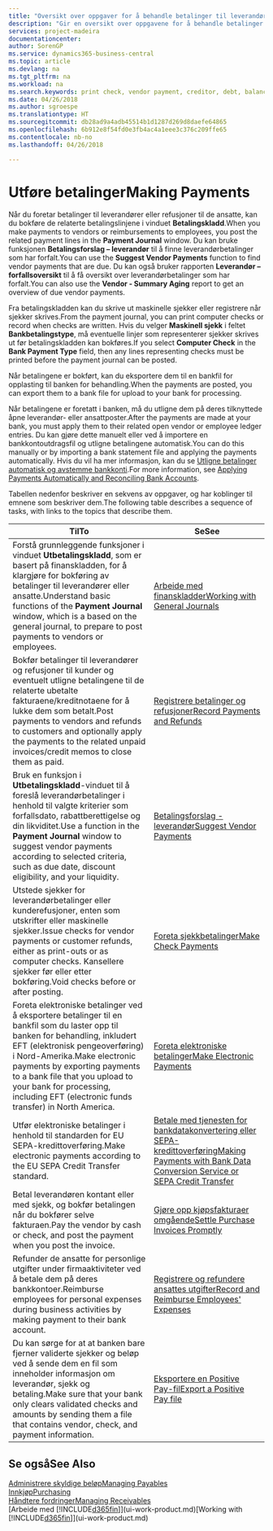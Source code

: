 ```yaml
---
title: "Oversikt over oppgaver for å behandle betalinger til leverandører | Microsoft-dokumentasjon"
description: "Gir en oversikt over oppgavene for å behandle betalinger til leverandører eller kreditorer, inkludert bokføring av betalingslinjene og oversikt over forfalt saldo."
services: project-madeira
documentationcenter: 
author: SorenGP
ms.service: dynamics365-business-central
ms.topic: article
ms.devlang: na
ms.tgt_pltfrm: na
ms.workload: na
ms.search.keywords: print check, vendor payment, creditor, debt, balance due, AP
ms.date: 04/26/2018
ms.author: sgroespe
ms.translationtype: HT
ms.sourcegitcommit: db28ad9a4adb45514b1d1287d269d8daefe64865
ms.openlocfilehash: 6b912e8f54fd0e3fb4ac4a1eee3c376c209ffe65
ms.contentlocale: nb-no
ms.lasthandoff: 04/26/2018

---
```

# <a name="making-payments"></a><span data-ttu-id="e9d3b-103">Utføre betalinger</span><span class="sxs-lookup"><span data-stu-id="e9d3b-103">Making Payments</span></span>
<span data-ttu-id="e9d3b-104">Når du foretar betalinger til leverandører eller refusjoner til de ansatte, kan du bokføre de relaterte betalingslinjene i vinduet **Betalingskladd**.</span><span class="sxs-lookup"><span data-stu-id="e9d3b-104">When you make payments to vendors or reimbursements to employees, you post the related payment lines in the **Payment Journal** window.</span></span> <span data-ttu-id="e9d3b-105">Du kan bruke funksjonen **Betalingsforslag – leverandør** til å finne leverandørbetalinger som har forfalt.</span><span class="sxs-lookup"><span data-stu-id="e9d3b-105">You can use the **Suggest Vendor Payments** function to find vendor payments that are due.</span></span> <span data-ttu-id="e9d3b-106">Du kan også bruker rapporten **Leverandør – forfallsoversikt** til å få oversikt over leverandørbetalinger som har forfalt.</span><span class="sxs-lookup"><span data-stu-id="e9d3b-106">You can also use the **Vendor - Summary Aging** report to get an overview of due vendor payments.</span></span>

<span data-ttu-id="e9d3b-107">Fra betalingskladden kan du skrive ut maskinelle sjekker eller registrere når sjekker skrives.</span><span class="sxs-lookup"><span data-stu-id="e9d3b-107">From the payment journal, you can print computer checks or record when checks are written.</span></span> <span data-ttu-id="e9d3b-108">Hvis du velger **Maskinell sjekk** i feltet **Bankbetalingstype**, må eventuelle linjer som representerer sjekker skrives ut før betalingskladden kan bokføres.</span><span class="sxs-lookup"><span data-stu-id="e9d3b-108">If you select **Computer Check** in the **Bank Payment Type** field, then any lines representing checks must be printed before the payment journal can be posted.</span></span>

<span data-ttu-id="e9d3b-109">Når betalingene er bokført, kan du eksportere dem til en bankfil for opplasting til banken for behandling.</span><span class="sxs-lookup"><span data-stu-id="e9d3b-109">When the payments are posted, you can export them to a bank file for upload to your bank for processing.</span></span>

<span data-ttu-id="e9d3b-110">Når betalingene er foretatt i banken, må du utligne dem på deres tilknyttede åpne leverandør- eller ansattposter.</span><span class="sxs-lookup"><span data-stu-id="e9d3b-110">After the payments are made at your bank, you must apply them to their related open vendor or employee ledger entries.</span></span> <span data-ttu-id="e9d3b-111">Du kan gjøre dette manuelt eller ved å importere en bankkontoutdragsfil og utligne betalingene automatisk.</span><span class="sxs-lookup"><span data-stu-id="e9d3b-111">You can do this manually or by importing a bank statement file and applying the payments automatically.</span></span> <span data-ttu-id="e9d3b-112">Hvis du vil ha mer informasjon, kan du se [Utligne betalinger automatisk og avstemme bankkonti](receivables-apply-payments-auto-reconcile-bank-accounts.md).</span><span class="sxs-lookup"><span data-stu-id="e9d3b-112">For more information, see [Applying Payments Automatically and Reconciling Bank Accounts](receivables-apply-payments-auto-reconcile-bank-accounts.md).</span></span>

<span data-ttu-id="e9d3b-113">Tabellen nedenfor beskriver en sekvens av oppgaver, og har koblinger til emnene som beskriver dem.</span><span class="sxs-lookup"><span data-stu-id="e9d3b-113">The following table describes a sequence of tasks, with links to the topics that describe them.</span></span>

| <span data-ttu-id="e9d3b-114">Til</span><span class="sxs-lookup"><span data-stu-id="e9d3b-114">To</span></span> | <span data-ttu-id="e9d3b-115">Se</span><span class="sxs-lookup"><span data-stu-id="e9d3b-115">See</span></span> |
| --- | --- |
|<span data-ttu-id="e9d3b-116">Forstå grunnleggende funksjoner i vinduet **Utbetalingskladd**, som er basert på finanskladden, for å klargjøre for bokføring av betalinger til leverandører eller ansatte.</span><span class="sxs-lookup"><span data-stu-id="e9d3b-116">Understand basic functions of the **Payment Journal** window, which is a based on the general journal, to prepare to post payments to vendors or employees.</span></span>|[<span data-ttu-id="e9d3b-117">Arbeide med finanskladder</span><span class="sxs-lookup"><span data-stu-id="e9d3b-117">Working with General Journals</span></span>](ui-work-general-journals.md)|
|<span data-ttu-id="e9d3b-118">Bokfør betalinger til leverandører og refusjoner til kunder og eventuelt utligne betalingene til de relaterte ubetalte fakturaene/kreditnotaene for å lukke dem som betalt.</span><span class="sxs-lookup"><span data-stu-id="e9d3b-118">Post payments to vendors and refunds to customers and optionally apply the payments to the related unpaid invoices/credit memos to close them as paid.</span></span>|[<span data-ttu-id="e9d3b-119">Registrere betalinger og refusjoner</span><span class="sxs-lookup"><span data-stu-id="e9d3b-119">Record Payments and Refunds</span></span>](payables-how-post-payments-refunds.md)|
| <span data-ttu-id="e9d3b-120">Bruk en funksjon i **Utbetalingskladd**-vinduet til å foreslå leverandørbetalinger i henhold til valgte kriterier som forfallsdato, rabattberettigelse og din likviditet.</span><span class="sxs-lookup"><span data-stu-id="e9d3b-120">Use a function in the **Payment Journal** window to suggest vendor payments according to selected criteria, such as due date, discount eligibility, and your liquidity.</span></span> |[<span data-ttu-id="e9d3b-121">Betalingsforslag - leverandør</span><span class="sxs-lookup"><span data-stu-id="e9d3b-121">Suggest Vendor Payments</span></span>](payables-how-suggest-vendor-payments.md) |
| <span data-ttu-id="e9d3b-122">Utstede sjekker for leverandørbetalinger eller kunderefusjoner, enten som utskrifter eller maskinelle sjekker.</span><span class="sxs-lookup"><span data-stu-id="e9d3b-122">Issue checks for vendor payments or customer refunds, either as print-outs or as computer checks.</span></span> <span data-ttu-id="e9d3b-123">Kansellere sjekker før eller etter bokføring.</span><span class="sxs-lookup"><span data-stu-id="e9d3b-123">Void checks before or after posting.</span></span> |[<span data-ttu-id="e9d3b-124">Foreta sjekkbetalinger</span><span class="sxs-lookup"><span data-stu-id="e9d3b-124">Make Check Payments</span></span>](payables-how-work-checks.md) |
|<span data-ttu-id="e9d3b-125">Foreta elektroniske betalinger ved å eksportere betalinger til en bankfil som du laster opp til banken for behandling, inkludert EFT (elektronisk pengeoverføring) i Nord-Amerika.</span><span class="sxs-lookup"><span data-stu-id="e9d3b-125">Make electronic payments by exporting payments to a bank file that you upload to your bank for processing, including EFT (electronic funds transfer) in North America.</span></span> |[<span data-ttu-id="e9d3b-126">Foreta elektroniske betalinger</span><span class="sxs-lookup"><span data-stu-id="e9d3b-126">Make Electronic Payments</span></span>](payables-how-export-payments-bank-file.md)|
|<span data-ttu-id="e9d3b-127">Utfør elektroniske betalinger i henhold til standarden for EU SEPA-kredittoverføring.</span><span class="sxs-lookup"><span data-stu-id="e9d3b-127">Make electronic payments according to the EU SEPA Credit Transfer standard.</span></span>|[<span data-ttu-id="e9d3b-128">Betale med tjenesten for bankdatakonvertering eller SEPA-kredittoverføring</span><span class="sxs-lookup"><span data-stu-id="e9d3b-128">Making Payments with Bank Data Conversion Service or SEPA Credit Transfer</span></span>](finance-make-payments-with-bank-data-conversion-service-or-sepa-credit-transfer.md)|
| <span data-ttu-id="e9d3b-129">Betal leverandøren kontant eller med sjekk, og bokfør betalingen når du bokfører selve fakturaen.</span><span class="sxs-lookup"><span data-stu-id="e9d3b-129">Pay the vendor by cash or check, and post the payment when you post the invoice.</span></span> |[<span data-ttu-id="e9d3b-130">Gjøre opp kjøpsfakturaer omgående</span><span class="sxs-lookup"><span data-stu-id="e9d3b-130">Settle Purchase Invoices Promptly</span></span>](finance-how-to-settle-purchase-invoices-promptly.md) |
|<span data-ttu-id="e9d3b-131">Refunder de ansatte for personlige utgifter under firmaaktiviteter ved å betale dem på deres bankkontoer.</span><span class="sxs-lookup"><span data-stu-id="e9d3b-131">Reimburse employees for personal expenses during business activities by making payment to their bank account.</span></span>|[<span data-ttu-id="e9d3b-132">Registrere og refundere ansattes utgifter</span><span class="sxs-lookup"><span data-stu-id="e9d3b-132">Record and Reimburse Employees' Expenses</span></span>](finance-how-record-reimburse-employee-expenses.md)|
| <span data-ttu-id="e9d3b-133">Du kan sørge for at at banken bare fjerner validerte sjekker og beløp ved å sende dem en fil som inneholder informasjon om leverandør, sjekk og betaling.</span><span class="sxs-lookup"><span data-stu-id="e9d3b-133">Make sure that your bank only clears validated checks and amounts by sending them a file that contains vendor, check, and payment information.</span></span> |[<span data-ttu-id="e9d3b-134">Eksportere en Positive Pay-fil</span><span class="sxs-lookup"><span data-stu-id="e9d3b-134">Export a Positive Pay file</span></span>](finance-how-positive-pay.md) |

## <a name="see-also"></a><span data-ttu-id="e9d3b-135">Se også</span><span class="sxs-lookup"><span data-stu-id="e9d3b-135">See Also</span></span>
[<span data-ttu-id="e9d3b-136">Administrere skyldige beløp</span><span class="sxs-lookup"><span data-stu-id="e9d3b-136">Managing Payables</span></span>](payables-manage-payables.md)  
[<span data-ttu-id="e9d3b-137">Innkjøp</span><span class="sxs-lookup"><span data-stu-id="e9d3b-137">Purchasing</span></span>](purchasing-manage-purchasing.md)  
[<span data-ttu-id="e9d3b-138">Håndtere fordringer</span><span class="sxs-lookup"><span data-stu-id="e9d3b-138">Managing Receivables</span></span>](receivables-manage-receivables.md)  
<span data-ttu-id="e9d3b-139">[Arbeide med [!INCLUDE[d365fin](includes/d365fin_md.md)]](ui-work-product.md)</span><span class="sxs-lookup"><span data-stu-id="e9d3b-139">[Working with [!INCLUDE[d365fin](includes/d365fin_md.md)]](ui-work-product.md)</span></span>  

